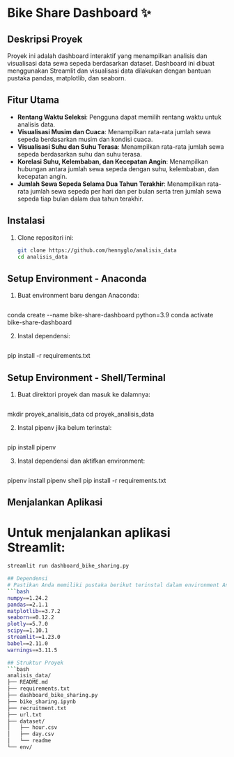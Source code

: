 # Bike Share Dashboard :sparkles:

## Deskripsi Proyek
Proyek ini adalah dashboard interaktif yang menampilkan analisis dan visualisasi data sewa sepeda berdasarkan dataset. Dashboard ini dibuat menggunakan Streamlit dan visualisasi data dilakukan dengan bantuan pustaka pandas, matplotlib, dan seaborn.

## Fitur Utama
- **Rentang Waktu Seleksi**: Pengguna dapat memilih rentang waktu untuk analisis data.
- **Visualisasi Musim dan Cuaca**: Menampilkan rata-rata jumlah sewa sepeda berdasarkan musim dan kondisi cuaca.
- **Visualisasi Suhu dan Suhu Terasa**: Menampilkan rata-rata jumlah sewa sepeda berdasarkan suhu dan suhu terasa.
- **Korelasi Suhu, Kelembaban, dan Kecepatan Angin**: Menampilkan hubungan antara jumlah sewa sepeda dengan suhu, kelembaban, dan kecepatan angin.
- **Jumlah Sewa Sepeda Selama Dua Tahun Terakhir**: Menampilkan rata-rata jumlah sewa sepeda per hari dan per bulan serta tren jumlah sewa sepeda tiap bulan dalam dua tahun terakhir.

## Instalasi
1. Clone repositori ini:
   ```bash
   git clone https://github.com/hennyglo/analisis_data
   cd analisis_data

## Setup Environment - Anaconda
1. Buat environment baru dengan Anaconda:
   ```bash
conda create --name bike-share-dashboard python=3.9
conda activate bike-share-dashboard

2. Instal dependensi:
   ```bash
pip install -r requirements.txt

## Setup Environment - Shell/Terminal
1. Buat direktori proyek dan masuk ke dalamnya:
   ```bash
mkdir proyek_analisis_data
cd proyek_analisis_data

2. Instal pipenv jika belum terinstal:
   ```bash
pip install pipenv

3. Instal dependensi dan aktifkan environment:
   ```bash
pipenv install
pipenv shell
pip install -r requirements.txt

## Menjalankan Aplikasi
# Untuk menjalankan aplikasi Streamlit:
   ```bash
streamlit run dashboard_bike_sharing.py

## Dependensi
# Pastikan Anda memiliki pustaka berikut terinstal dalam environment Anda:
   ```bash
numpy==1.24.2
pandas==2.1.1
matplotlib==3.7.2
seaborn==0.12.2
plotly==5.7.0
scipy==1.10.1
streamlit==1.23.0
babel==2.11.0
warnings==3.11.5

## Struktur Proyek
   ```bash
analisis_data/
├── README.md
├── requirements.txt
├── dashboard_bike_sharing.py
├── bike_sharing.ipynb
├── recruitment.txt
├── url.txt
├── dataset/
│   ├── hour.csv
│   ├── day.csv
│   └── readme
└── env/
